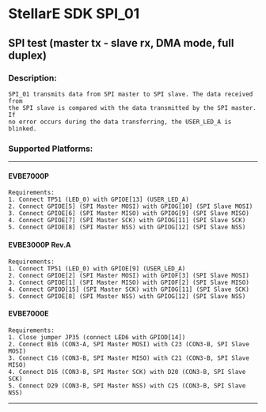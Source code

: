 # StellarE SDK SPI_01

## SPI test (master tx - slave rx, DMA mode, full duplex)

### Description: 
	SPI_01 transmits data from SPI master to SPI slave. The data received from
	the SPI slave is compared with the data transmitted by the SPI master. If
	no error occurs during the data transferring, the USER_LED_A is blinked.
### Supported Platforms:
-----------------------------------------------------------
#### EVBE7000P
	Requirements:
	1. Connect TP51 (LED_0) with GPIOE[13] (USER_LED_A)
	2. Connect GPIOE[5] (SPI Master MOSI) with GPIOG[10] (SPI Slave MOSI)
	3. Connect GPIOE[6] (SPI Master MISO) with GPIOG[9] (SPI Slave MISO)
	4. Connect GPIOE[7] (SPI Master SCK) with GPIOG[11] (SPI Slave SCK)
	5. Connect GPIOE[8] (SPI Master NSS) with GPIOG[12] (SPI Slave NSS)
#### EVBE3000P Rev.A
	Requirements:
	1. Connect TP51 (LED_0) with GPIOE[9] (USER_LED_A)
	2. Connect GPIOE[2] (SPI Master MOSI) with GPIOF[3] (SPI Slave MOSI)
	3. Connect GPIOE[1] (SPI Master MISO) with GPIOF[2] (SPI Slave MISO)
	4. Connect GPIOD[15] (SPI Master SCK) with GPIOG[11] (SPI Slave SCK)
	5. Connect GPIOE[8] (SPI Master NSS) with GPIOG[12] (SPI Slave NSS)
#### EVBE7000E
	Requirements:
	1. Close jumper JP35 (connect LED6 with GPIOD[14])
	2. Connect B16 (CON3-A, SPI Master MOSI) with C23 (CON3-B, SPI Slave MOSI)
	3. Connect C16 (CON3-B, SPI Master MISO) with C21 (CON3-B, SPI Slave MISO)
	4. Connect D16 (CON3-B, SPI Master SCK) with D20 (CON3-B, SPI Slave SCK)
	5. Connect D29 (CON3-B, SPI Master NSS) with C25 (CON3-B, SPI Slave NSS)
-----------------------------------------------------------